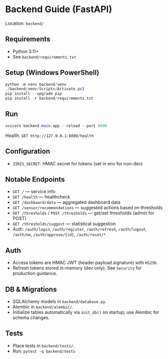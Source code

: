 # Backend Guide (FastAPI)

Location: `backend/`

## Requirements
- Python 3.11+
- See `backend/requirements.txt`

## Setup (Windows PowerShell)
```powershell
python -m venv backend/venv
./backend/venv/Scripts/Activate.ps1
pip install --upgrade pip
pip install -r backend/requirements.txt
```

## Run
```powershell
uvicorn backend.main:app --reload --port 8000
```
Health: `GET http://127.0.0.1:8000/health`

## Configuration
- `ZIRIS_SECRET`: HMAC secret for tokens (set in env for non-dev)

## Notable Endpoints
- `GET /` — service info
- `GET /health` — healthcheck
- `GET /dashboard/data` — aggregated dashboard data
- `GET /sensor/recommendations` — suggested actions based on thresholds
- `GET /thresholds` / `POST /thresholds` — get/set thresholds (admin for POST)
- `GET /thresholds/suggest` — statistical suggestion
- Auth: `/auth/login`, `/auth/register`, `/auth/refresh`, `/auth/logout`, `/auth/me`, `/auth/approve/{id}`, `/auth/reset/*`

## Auth
- Access tokens are HMAC JWT (header.payload.signature) with `HS256`.
- Refresh tokens stored in-memory (dev only). See `Security` for production guidance.

## DB & Migrations
- SQLAlchemy models in `backend/database.py`.
- Alembic in `backend/alembic/`.
- Initialize tables automatically via `init_db()` on startup; use Alembic for schema changes.

## Tests
- Place tests in `backend/tests/`.
- Run: `pytest -q backend/tests`

